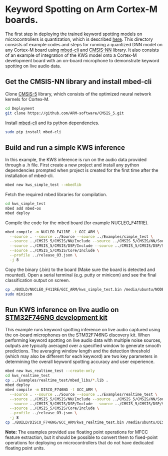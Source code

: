 # Keyword Spotting on Arm Cortex-M boards.
The first step in deploying the trained keyword spotting models on microcontrollers is quantization, which is described [here](Quant_guide.md). This directory consists of example codes and steps for running a quantized DNN model on any Cortex-M board using [mbed-cli](https://github.com/ARMmbed/mbed-cli) and [CMSIS-NN](https://github.com/ARM-software/CMSIS_5) library. It also consists of an example of integration of the KWS model onto a Cortex-M development board with an on-board microphone to demonstrate keyword spotting on live audio data. 

## Get the CMSIS-NN library and install mbed-cli
Clone [CMSIS-5](https://github.com/ARM-software/CMSIS_5) library, which consists of the optimized neural network kernels for Cortex-M.
```bash
cd Deployment
git clone https://github.com/ARM-software/CMSIS_5.git
```
Install [mbed-cli](https://github.com/ARMmbed/mbed-cli) and its python dependencies.
```bash
sudo pip install mbed-cli
```
## Build and run a simple KWS inference 
In this example, the KWS inference is run on the audio data provided through a .h file.
First create a new project and install any python dependencies prompted when project is created for the first time after the installation of mbed-cli.
```bash
mbed new kws_simple_test --mbedlib 
```
Fetch the required mbed libraries for compilation.
```bash
cd kws_simple_test
mbed add mbed-os
mbed deploy
```
Compile the code for the mbed board (for example NUCLEO\_F411RE).
```bash
mbed compile -m NUCLEO_F411RE -t GCC_ARM \
  --source . --source ../Source --source ../Examples/simple_test \
  --source ../CMSIS_5/CMSIS/NN/Include --source ../CMSIS_5/CMSIS/NN/Source \
  --source ../CMSIS_5/CMSIS/DSP/Include --source ../CMSIS_5/CMSIS/DSP/Source \
  --source ../CMSIS_5/CMSIS/Core/Include \
  --profile ../release_O3.json \
  -j 8 
```
Copy the binary (.bin) to the board (Make sure the board is detected and mounted). Open a serial terminal (e.g. putty or minicom) and see the final classification output on screen. 
```bash
cp ./BUILD/NUCLEO_F411RE/GCC_ARM/kws_simple_test.bin /media/ubuntu/NODE_F411RE/
sudo minicom
```
## Run KWS inference on live audio on [STM32F746NG development kit](http://www.st.com/en/evaluation-tools/32f746gdiscovery.html)
This example runs keyword spotting inference on live audio captured using the on-board microphones on the STM32F746NG discovery kit. When performing keyword spotting on live audio data with multiple noise sources, outputs are typically averaged over a specified window to generate smooth predictions. The averaging window length and the detection threshold (which may also be different for each keyword) are two key parameters in determining the overall keyword spotting accuracy and user experience.
```bash
mbed new kws_realtime_test --create-only
cd kws_realtime_test
cp ../Examples/realtime_test/mbed_libs/*.lib .
mbed deploy
mbed compile -m DISCO_F746NG -t GCC_ARM \
  --source . --source ../Source --source ../Examples/realtime_test \
  --source ../CMSIS_5/CMSIS/NN/Include --source ../CMSIS_5/CMSIS/NN/Source \
  --source ../CMSIS_5/CMSIS/DSP/Include --source ../CMSIS_5/CMSIS/DSP/Source \
  --source ../CMSIS_5/CMSIS/Core/Include \
  --profile ../release_O3.json \
  -j 8
cp ./BUILD/DISCO_F746NG/GCC_ARM/kws_realtime_test.bin /media/ubuntu/DIS_F746NG/
```
**Note:** The examples provided use floating point operations for MFCC feature extraction, but it should be possible to convert them to fixed-point operations for deploying on microcontrollers that do not have dedicated floating point units.
